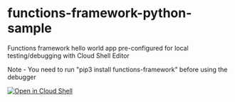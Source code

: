 # functions-framework-python-sample
Functions framework hello world app pre-configured for local testing/debugging with Cloud Shell Editor

Note - You need to run "pip3 install functions-framework" before using the debugger

[![Open in Cloud Shell](https://gstatic.com/cloudssh/images/open-btn.svg)](https://ide.cloud.google.com/?cloudshell_git_repo=https%3A%2F%2Fgithub.com%2FGrappeggia%2Ffunctions-framework-python-sample&cloudshell_open_in_editor=main.py&cloudshell_workspace=%2F?tutorial=README.md)
